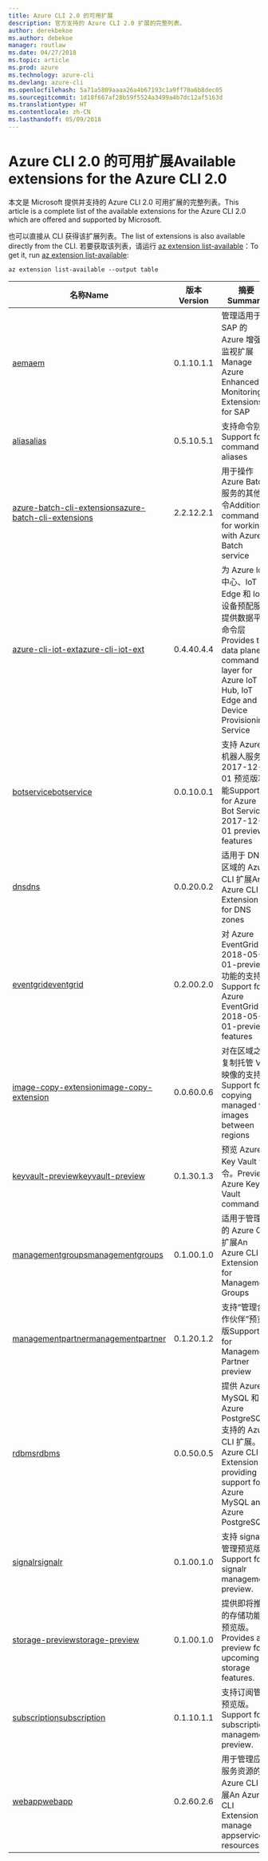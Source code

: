 ```yaml
---
title: Azure CLI 2.0 的可用扩展
description: 官方支持的 Azure CLI 2.0 扩展的完整列表。
author: derekbekoe
ms.author: debekoe
manager: routlaw
ms.date: 04/27/2018
ms.topic: article
ms.prod: azure
ms.technology: azure-cli
ms.devlang: azure-cli
ms.openlocfilehash: 5a71a5809aaaa26a4b67193c1a9ff70a6b8dec05
ms.sourcegitcommit: 1d18f667af28b59f5524a3499a4b7dc12af5163d
ms.translationtype: HT
ms.contentlocale: zh-CN
ms.lasthandoff: 05/09/2018
---
```

# <a name="available-extensions-for-the-azure-cli-20"></a><span data-ttu-id="3b43a-103">Azure CLI 2.0 的可用扩展</span><span class="sxs-lookup"><span data-stu-id="3b43a-103">Available extensions for the Azure CLI 2.0</span></span>

<span data-ttu-id="3b43a-104">本文是 Microsoft 提供并支持的 Azure CLI 2.0 可用扩展的完整列表。</span><span class="sxs-lookup"><span data-stu-id="3b43a-104">This article is a complete list of the available extensions for the Azure CLI 2.0 which are offered and supported by Microsoft.</span></span>

<span data-ttu-id="3b43a-105">也可以直接从 CLI 获得该扩展列表。</span><span class="sxs-lookup"><span data-stu-id="3b43a-105">The list of extensions is also available directly from the CLI.</span></span> <span data-ttu-id="3b43a-106">若要获取该列表，请运行 [az extension list-available](/cli/azure/extension?view=azure-cli-latest#az-extension-list-available)：</span><span class="sxs-lookup"><span data-stu-id="3b43a-106">To get it, run [az extension list-available](/cli/azure/extension?view=azure-cli-latest#az-extension-list-available):</span></span>

```azurecli
az extension list-available --output table
```

| <span data-ttu-id="3b43a-107">名称</span><span class="sxs-lookup"><span data-stu-id="3b43a-107">Name</span></span> | <span data-ttu-id="3b43a-108">版本</span><span class="sxs-lookup"><span data-stu-id="3b43a-108">Version</span></span> | <span data-ttu-id="3b43a-109">摘要</span><span class="sxs-lookup"><span data-stu-id="3b43a-109">Summary</span></span> | <span data-ttu-id="3b43a-110">预览</span><span class="sxs-lookup"><span data-stu-id="3b43a-110">Preview</span></span> |
|------|---------|---------|---------|
| [<span data-ttu-id="3b43a-111">aem</span><span class="sxs-lookup"><span data-stu-id="3b43a-111">aem</span></span>](https://github.com/Azure/azure-cli-extensions) | <span data-ttu-id="3b43a-112">0.1.1</span><span class="sxs-lookup"><span data-stu-id="3b43a-112">0.1.1</span></span> | <span data-ttu-id="3b43a-113">管理适用于 SAP 的 Azure 增强型监视扩展</span><span class="sxs-lookup"><span data-stu-id="3b43a-113">Manage Azure Enhanced Monitoring Extensions for SAP</span></span> |  |
| [<span data-ttu-id="3b43a-114">alias</span><span class="sxs-lookup"><span data-stu-id="3b43a-114">alias</span></span>](https://github.com/Azure/azure-cli-extensions) | <span data-ttu-id="3b43a-115">0.5.1</span><span class="sxs-lookup"><span data-stu-id="3b43a-115">0.5.1</span></span> | <span data-ttu-id="3b43a-116">支持命令别名</span><span class="sxs-lookup"><span data-stu-id="3b43a-116">Support for command aliases</span></span> | <span data-ttu-id="3b43a-117">是</span><span class="sxs-lookup"><span data-stu-id="3b43a-117">Yes</span></span> |
| [<span data-ttu-id="3b43a-118">azure-batch-cli-extensions</span><span class="sxs-lookup"><span data-stu-id="3b43a-118">azure-batch-cli-extensions</span></span>](https://github.com/Azure/azure-batch-cli-extensions) | <span data-ttu-id="3b43a-119">2.2.1</span><span class="sxs-lookup"><span data-stu-id="3b43a-119">2.2.1</span></span> | <span data-ttu-id="3b43a-120">用于操作 Azure Batch 服务的其他命令</span><span class="sxs-lookup"><span data-stu-id="3b43a-120">Additional commands for working with Azure Batch service</span></span> |  |
| [<span data-ttu-id="3b43a-121">azure-cli-iot-ext</span><span class="sxs-lookup"><span data-stu-id="3b43a-121">azure-cli-iot-ext</span></span>](https://github.com/azure/azure-iot-cli-extension) | <span data-ttu-id="3b43a-122">0.4.4</span><span class="sxs-lookup"><span data-stu-id="3b43a-122">0.4.4</span></span> | <span data-ttu-id="3b43a-123">为 Azure IoT 中心、IoT Edge 和 IoT 设备预配服务提供数据平面命令层</span><span class="sxs-lookup"><span data-stu-id="3b43a-123">Provides the data plane command layer for Azure IoT Hub, IoT Edge and IoT Device Provisioning Service</span></span> |  |
| [<span data-ttu-id="3b43a-124">botservice</span><span class="sxs-lookup"><span data-stu-id="3b43a-124">botservice</span></span>](https://github.com/Azure/azure-cli-extensions) | <span data-ttu-id="3b43a-125">0.0.1</span><span class="sxs-lookup"><span data-stu-id="3b43a-125">0.0.1</span></span> | <span data-ttu-id="3b43a-126">支持 Azure 机器人服务 2017-12-01 预览版功能</span><span class="sxs-lookup"><span data-stu-id="3b43a-126">Support for Azure Bot Service 2017-12-01 preview features</span></span> | <span data-ttu-id="3b43a-127">是</span><span class="sxs-lookup"><span data-stu-id="3b43a-127">Yes</span></span> |
| [<span data-ttu-id="3b43a-128">dns</span><span class="sxs-lookup"><span data-stu-id="3b43a-128">dns</span></span>](https://github.com/Azure/azure-cli-extensions) | <span data-ttu-id="3b43a-129">0.0.2</span><span class="sxs-lookup"><span data-stu-id="3b43a-129">0.0.2</span></span> | <span data-ttu-id="3b43a-130">适用于 DNS 区域的 Azure CLI 扩展</span><span class="sxs-lookup"><span data-stu-id="3b43a-130">An Azure CLI Extension for DNS zones</span></span> |  |
| [<span data-ttu-id="3b43a-131">eventgrid</span><span class="sxs-lookup"><span data-stu-id="3b43a-131">eventgrid</span></span>](https://github.com/Azure/azure-cli-extensions) | <span data-ttu-id="3b43a-132">0.2.0</span><span class="sxs-lookup"><span data-stu-id="3b43a-132">0.2.0</span></span> | <span data-ttu-id="3b43a-133">对 Azure EventGrid 2018-05-01-preview 功能的支持</span><span class="sxs-lookup"><span data-stu-id="3b43a-133">Support for Azure EventGrid 2018-05-01-preview features</span></span> | <span data-ttu-id="3b43a-134">是</span><span class="sxs-lookup"><span data-stu-id="3b43a-134">Yes</span></span> |
| [<span data-ttu-id="3b43a-135">image-copy-extension</span><span class="sxs-lookup"><span data-stu-id="3b43a-135">image-copy-extension</span></span>](https://github.com/Azure/azure-cli-extensions) | <span data-ttu-id="3b43a-136">0.0.6</span><span class="sxs-lookup"><span data-stu-id="3b43a-136">0.0.6</span></span> | <span data-ttu-id="3b43a-137">对在区域之间复制托管 VM 映像的支持</span><span class="sxs-lookup"><span data-stu-id="3b43a-137">Support for copying managed vm images between regions</span></span> |  |
| [<span data-ttu-id="3b43a-138">keyvault-preview</span><span class="sxs-lookup"><span data-stu-id="3b43a-138">keyvault-preview</span></span>](https://github.com/Azure/azure-keyvault-cli-extension) | <span data-ttu-id="3b43a-139">0.1.3</span><span class="sxs-lookup"><span data-stu-id="3b43a-139">0.1.3</span></span> | <span data-ttu-id="3b43a-140">预览 Azure Key Vault 命令。</span><span class="sxs-lookup"><span data-stu-id="3b43a-140">Preview Azure Key Vault commands.</span></span> | <span data-ttu-id="3b43a-141">是</span><span class="sxs-lookup"><span data-stu-id="3b43a-141">Yes</span></span> |
| [<span data-ttu-id="3b43a-142">managementgroups</span><span class="sxs-lookup"><span data-stu-id="3b43a-142">managementgroups</span></span>](https://github.com/Azure/azure-cli-extensions) | <span data-ttu-id="3b43a-143">0.1.0</span><span class="sxs-lookup"><span data-stu-id="3b43a-143">0.1.0</span></span> | <span data-ttu-id="3b43a-144">适用于管理组的 Azure CLI 扩展</span><span class="sxs-lookup"><span data-stu-id="3b43a-144">An Azure CLI Extension for Management Groups</span></span> |  |
| [<span data-ttu-id="3b43a-145">managementpartner</span><span class="sxs-lookup"><span data-stu-id="3b43a-145">managementpartner</span></span>](https://github.com/Azure/azure-cli-extensions) | <span data-ttu-id="3b43a-146">0.1.2</span><span class="sxs-lookup"><span data-stu-id="3b43a-146">0.1.2</span></span> | <span data-ttu-id="3b43a-147">支持“管理合作伙伴”预览版</span><span class="sxs-lookup"><span data-stu-id="3b43a-147">Support for Management Partner preview</span></span> |  |
| [<span data-ttu-id="3b43a-148">rdbms</span><span class="sxs-lookup"><span data-stu-id="3b43a-148">rdbms</span></span>](https://github.com/Azure/azure-cli-extensions) | <span data-ttu-id="3b43a-149">0.0.5</span><span class="sxs-lookup"><span data-stu-id="3b43a-149">0.0.5</span></span> | <span data-ttu-id="3b43a-150">提供 Azure MySQL 和 Azure PostgreSQL 支持的 Azure CLI 扩展。</span><span class="sxs-lookup"><span data-stu-id="3b43a-150">An Azure CLI Extension providing support for Azure MySQL and Azure PostgreSQL.</span></span> |  |
| [<span data-ttu-id="3b43a-151">signalr</span><span class="sxs-lookup"><span data-stu-id="3b43a-151">signalr</span></span>](https://github.com/Azure/azure-cli-extensions) | <span data-ttu-id="3b43a-152">0.1.0</span><span class="sxs-lookup"><span data-stu-id="3b43a-152">0.1.0</span></span> | <span data-ttu-id="3b43a-153">支持 signalr 管理预览版。</span><span class="sxs-lookup"><span data-stu-id="3b43a-153">Support for signalr management preview.</span></span> | <span data-ttu-id="3b43a-154">是</span><span class="sxs-lookup"><span data-stu-id="3b43a-154">Yes</span></span> |
| [<span data-ttu-id="3b43a-155">storage-preview</span><span class="sxs-lookup"><span data-stu-id="3b43a-155">storage-preview</span></span>](https://github.com/Azure/azure-cli-extensions) | <span data-ttu-id="3b43a-156">0.1.0</span><span class="sxs-lookup"><span data-stu-id="3b43a-156">0.1.0</span></span> | <span data-ttu-id="3b43a-157">提供即将推出的存储功能的预览版。</span><span class="sxs-lookup"><span data-stu-id="3b43a-157">Provides a preview for upcoming storage features.</span></span> | <span data-ttu-id="3b43a-158">是</span><span class="sxs-lookup"><span data-stu-id="3b43a-158">Yes</span></span> |
| [<span data-ttu-id="3b43a-159">subscription</span><span class="sxs-lookup"><span data-stu-id="3b43a-159">subscription</span></span>](https://github.com/Azure/azure-cli-extensions) | <span data-ttu-id="3b43a-160">0.1.1</span><span class="sxs-lookup"><span data-stu-id="3b43a-160">0.1.1</span></span> | <span data-ttu-id="3b43a-161">支持订阅管理预览版。</span><span class="sxs-lookup"><span data-stu-id="3b43a-161">Support for subscription management preview.</span></span> |  |
| [<span data-ttu-id="3b43a-162">webapp</span><span class="sxs-lookup"><span data-stu-id="3b43a-162">webapp</span></span>](https://github.com/Azure/azure-cli-extensions) | <span data-ttu-id="3b43a-163">0.2.6</span><span class="sxs-lookup"><span data-stu-id="3b43a-163">0.2.6</span></span> | <span data-ttu-id="3b43a-164">用于管理应用服务资源的 Azure CLI 扩展</span><span class="sxs-lookup"><span data-stu-id="3b43a-164">An Azure CLI Extension to manage appservice resources</span></span> | <span data-ttu-id="3b43a-165">是</span><span class="sxs-lookup"><span data-stu-id="3b43a-165">Yes</span></span> |
